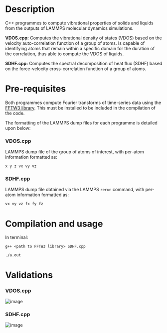 # **Description**

C++ programmes to compute vibrational properties of solids and liquids from the outputs of LAMMPS molecular dynamics simulations.

**VDOS.cpp:** Computes the vibrational density of states (VDOS) based on the velocity auto-correlation function of a group of atoms. Is capable of identifying atoms that remain within a specific domain for the duration of the correlation, thus able to compute the VDOS of liquids.

**SDHF.cpp:** Computes the spectral decomposition of heat flux (SDHF) based on the force-velocity cross-correlation function of a group of atoms.

# **Pre-requisites**
Both programmes compute Fourier transforms of time-series data using the [FFTW3 library](https://www.fftw.org/). This must be installed to be included in the compilation of the code.

The formatting of the LAMMPS dump files for each programme is detailed upon below:
### VDOS.cpp
LAMMPS dump file of the group of atoms of interest, with per-atom information formatted as: 

`x y z vx vy vz`

### SDHF.cpp
LAMMPS dump file obtained via the LAMMPS `rerun` command, with per-atom information formatted as: 

`vx vy vz fx fy fz`

# **Compilation and usage**
In terminal:

`g++ <path to FFTW3 library> SDHF.cpp`

`./a.out`

# Validations
### VDOS.cpp
![image](https://github.com/abdullahelrifai/Spectral/assets/160526058/c3551e61-3270-4a09-8de2-7f088cd95c1e)

### SDHF.cpp
![image](https://github.com/abdullahelrifai/Spectral/assets/160526058/949b0707-c2c1-4fb2-9601-0dea80c5f5ed)

